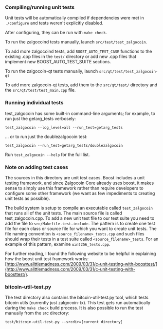 ### Compiling/running unit tests

Unit tests will be automatically compiled if dependencies were met in `./configure`
and tests weren't explicitly disabled.

After configuring, they can be run with `make check`.

To run the zalgocoind tests manually, launch `src/test/test_zalgocoin`.

To add more zalgocoind tests, add `BOOST_AUTO_TEST_CASE` functions to the existing
.cpp files in the `test/` directory or add new .cpp files that
implement new BOOST_AUTO_TEST_SUITE sections.

To run the zalgocoin-qt tests manually, launch `src/qt/test/test_zalgocoin-qt`

To add more zalgocoin-qt tests, add them to the `src/qt/test/` directory and
the `src/qt/test/test_main.cpp` file.

### Running individual tests

test_zalgocoin has some built-in command-line arguments; for
example, to run just the getarg_tests verbosely:

    test_zalgocoin --log_level=all --run_test=getarg_tests

... or to run just the doublezalgocoin test:

    test_zalgocoin --run_test=getarg_tests/doublezalgocoin

Run `test_zalgocoin --help` for the full list.

### Note on adding test cases

The sources in this directory are unit test cases.  Boost includes a
unit testing framework, and since Zalgocoin Core already uses boost, it makes
sense to simply use this framework rather than require developers to
configure some other framework (we want as few impediments to creating
unit tests as possible).

The build system is setup to compile an executable called `test_zalgocoin`
that runs all of the unit tests.  The main source file is called
test_zalgocoin.cpp. To add a new unit test file to our test suite you need 
to add the file to `src/Makefile.test.include`. The pattern is to create 
one test file for each class or source file for which you want to create 
unit tests.  The file naming convention is `<source_filename>_tests.cpp` 
and such files should wrap their tests in a test suite 
called `<source_filename>_tests`. For an example of this pattern, 
examine `uint256_tests.cpp`.

For further reading, I found the following website to be helpful in
explaining how the boost unit test framework works:
[http://www.alittlemadness.com/2009/03/31/c-unit-testing-with-boosttest/](http://www.alittlemadness.com/2009/03/31/c-unit-testing-with-boosttest/).

### bitcoin-util-test.py

The test directory also contains the bitcoin-util-test.py tool, which tests bitcoin utils (currently just zalgocoin-tx). This test gets run automatically during the `make check` build process. It is also possible to run the test manually from the src directory:

```
test/bitcoin-util-test.py --srcdir=[current directory]

```